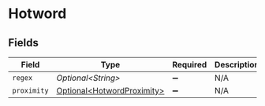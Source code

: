 # Hotword


## Fields

| Field                                                                      | Type                                                                       | Required                                                                   | Description                                                                |
| -------------------------------------------------------------------------- | -------------------------------------------------------------------------- | -------------------------------------------------------------------------- | -------------------------------------------------------------------------- |
| `regex`                                                                    | *Optional\<String>*                                                        | :heavy_minus_sign:                                                         | N/A                                                                        |
| `proximity`                                                                | [Optional\<HotwordProximity>](../../models/components/HotwordProximity.md) | :heavy_minus_sign:                                                         | N/A                                                                        |